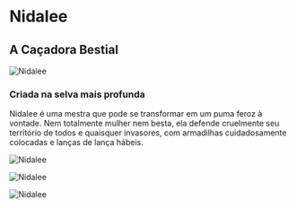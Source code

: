 
# Nidalee
## A Caçadora Bestial

![Nidalee](https://vignette.wikia.nocookie.net/leagueoflegends/images/2/21/Nidalee_Concept.jpg/revision/latest?cb=20160530180205)

### Criada na selva mais profunda

Nidalee é uma mestra que pode se transformar em um puma feroz à vontade. Nem totalmente mulher nem besta, ela defende cruelmente seu território de todos e quaisquer invasores, com armadilhas cuidadosamente colocadas e lanças de lança hábeis.


![Nidalee](https://ddragon.leagueoflegends.com/cdn/img/champion/splash/Nidalee_0.jpg)


![Nidalee](https://ddragon.leagueoflegends.com/cdn/img/champion/splash/Nidalee_2.jpg)

![Nidalee](https://ddragon.leagueoflegends.com/cdn/img/champion/splash/Nidalee_1.jpg)

